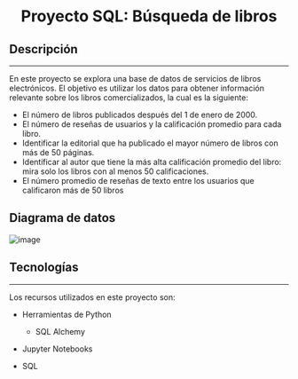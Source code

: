 <h1 align="center"> Proyecto SQL: Búsqueda de libros  </h1>

## Descripción
***
En este proyecto se explora una base de datos de servicios de libros electrónicos. 
El objetivo es utilizar los datos para obtener información relevante sobre los libros comercializados, la cual es la siguiente: 

* El número de libros publicados después del 1 de enero de 2000.
* El número de reseñas de usuarios y la calificación promedio para cada libro.
* Identificar la editorial que ha publicado el mayor número de libros con más de 50 páginas.
* Identificar al autor que tiene la más alta calificación promedio del libro: mira solo los libros con al menos 50 calificaciones.
* El número promedio de reseñas de texto entre los usuarios que calificaron más de 50 libros
  
## Diagrama de datos
![image](https://github.com/user-attachments/assets/43fffbd1-c342-4745-aa29-60a4dbd548f2)


## Tecnologías
***
Los recursos utilizados en este proyecto son:
* Herramientas de Python 
	* SQL Alchemy

* Jupyter Notebooks
*  SQL
